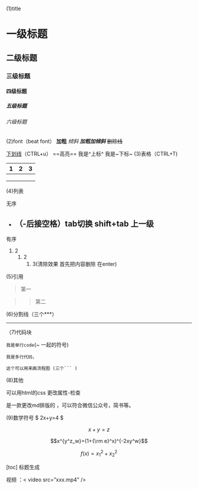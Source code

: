 

(1)title

# 一级标题

## 二级标题



### 三级标题

#### 四级标题

##### 五级标题

###### 六级标题

(2)font（beat font）
**加粗**
*倾斜*
***加粗加倾斜***
~~删除线~~ 

<u>下划线</u>（CTRL+u） 
==高亮==
我是^上标^
我是~下标~
(3)表格（CTRL+T)

| 1    | 2    | 3    |
| :--- | ---- | ---- |
|      |      |      |
|      |      |      |
|      |      |      |

(4)列表

无序

- （-后接空格）tab切换  shift+tab 上一级
  - 

有序
1. 2
   1. 2
      1. 3(清除效果  首先把内容删除  在enter)

(5)引用

>第一

>>第二

(6)分割线（三个***）

***

（7)代码块

`我是单行code`(~ 一起的符号)

```
我是多行代码，

这个可以用来画流程图 (三个``` )

```

(8)其他

可以用html的css  更改属性-检查

[](https://www.mdnice.com/) 是一款更改md排版的 ，可以符合微信公众号，简书等。



(9)数学符号
$ 2x+y=4 $

$$x+y=z$$

$$x^{y^z_w}=(1+{\rm e}^x)^{-2xy^w}$$

$$f(x) = x_1^2 + {x}_{2}^{2}$$

[toc] 标题生成

视频 ：< video src=”xxx.mp4” />

































 

























